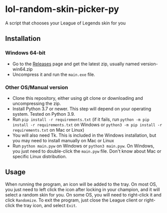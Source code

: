 # lol-random-skin-picker-py
A script that chooses your League of Legends skin for you

## Installation
### Windows 64-bit
* Go to the [Releases](https://github.com/rogama25/lol-random-skin-picker-py/releases) page and get the latest zip, usually named version-win64.zip
* Uncompress it and run the `main.exe` file.

### Other OS/Manual version
* Clone this repository, either using git clone or downloading and uncompressing the zip.
* Install Python 3.7 or newer. This step will depend on your operating system. Tested on Python 3.9.
* Run `pip install -r requirements.txt` (if it fails, run `python -m pip install -r requirements.txt` on Windows or `python3 -m pip install -r requirements.txt` on Mac or Linux)
* You will also need Tk. This is included in the Windows installation, but you may need to install manually on Mac or Linux
* Run `python main.pyw` on Windows or `python3 main.pyw`. On Windows, you just need to double-click the `main.pyw` file. Don't know about Mac or specific Linux distribution.

## Usage
When running the program, an icon will be added to the tray. On most OS, you just need to left click the icon after locking in your champion, and it will select a random skin for you. On some OS, you will need to right-click it and click `Randomize`.
To exit the program, just close the League client or right-click the tray icon, and select `Exit`.
